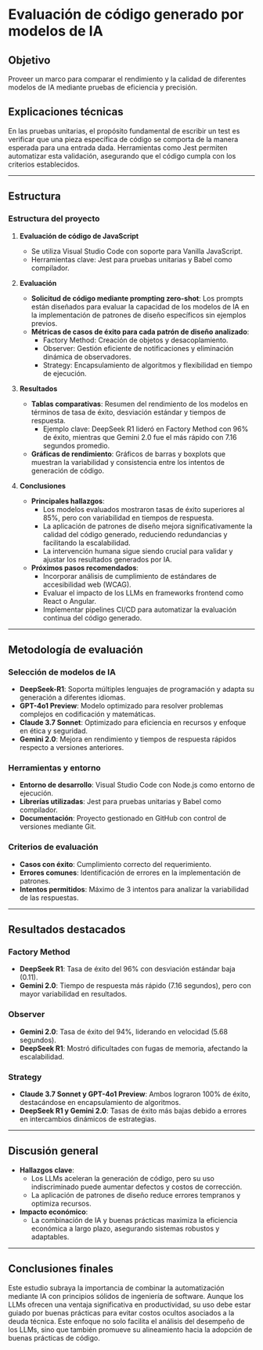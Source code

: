 # Evaluación de código generado por modelos de IA

## Objetivo
Proveer un marco para comparar el rendimiento y la calidad de diferentes modelos de IA mediante pruebas de eficiencia y precisión.

## Explicaciones técnicas
En las pruebas unitarias, el propósito fundamental de escribir un test es verificar que una pieza específica de código se comporta de la manera esperada para una entrada dada. Herramientas como Jest permiten automatizar esta validación, asegurando que el código cumpla con los criterios establecidos.

---

## Estructura

### Estructura del proyecto

1. **Evaluación de código de JavaScript**  
   - Se utiliza Visual Studio Code con soporte para Vanilla JavaScript.  
   - Herramientas clave: Jest para pruebas unitarias y Babel como compilador.  

2. **Evaluación**  
   - **Solicitud de código mediante prompting zero-shot**: Los prompts están diseñados para evaluar la capacidad de los modelos de IA en la implementación de patrones de diseño específicos sin ejemplos previos.  
   - **Métricas de casos de éxito para cada patrón de diseño analizado**:  
     - Factory Method: Creación de objetos y desacoplamiento.  
     - Observer: Gestión eficiente de notificaciones y eliminación dinámica de observadores.  
     - Strategy: Encapsulamiento de algoritmos y flexibilidad en tiempo de ejecución.  

3. **Resultados**  
   - **Tablas comparativas**: Resumen del rendimiento de los modelos en términos de tasa de éxito, desviación estándar y tiempos de respuesta.  
     - Ejemplo clave: DeepSeek R1 lideró en Factory Method con 96% de éxito, mientras que Gemini 2.0 fue el más rápido con 7.16 segundos promedio.  
   - **Gráficas de rendimiento**: Gráficos de barras y boxplots que muestran la variabilidad y consistencia entre los intentos de generación de código.  

4. **Conclusiones**  
   - **Principales hallazgos**:  
     - Los modelos evaluados mostraron tasas de éxito superiores al 85%, pero con variabilidad en tiempos de respuesta.  
     - La aplicación de patrones de diseño mejora significativamente la calidad del código generado, reduciendo redundancias y facilitando la escalabilidad.  
     - La intervención humana sigue siendo crucial para validar y ajustar los resultados generados por IA.  
   - **Próximos pasos recomendados**:  
     - Incorporar análisis de cumplimiento de estándares de accesibilidad web (WCAG).  
     - Evaluar el impacto de los LLMs en frameworks frontend como React o Angular.  
     - Implementar pipelines CI/CD para automatizar la evaluación continua del código generado.  

---

## Metodología de evaluación

### Selección de modelos de IA
- **DeepSeek-R1**: Soporta múltiples lenguajes de programación y adapta su generación a diferentes idiomas.  
- **GPT-4o1 Preview**: Modelo optimizado para resolver problemas complejos en codificación y matemáticas.  
- **Claude 3.7 Sonnet**: Optimizado para eficiencia en recursos y enfoque en ética y seguridad.  
- **Gemini 2.0**: Mejora en rendimiento y tiempos de respuesta rápidos respecto a versiones anteriores.  

### Herramientas y entorno
- **Entorno de desarrollo**: Visual Studio Code con Node.js como entorno de ejecución.  
- **Librerías utilizadas**: Jest para pruebas unitarias y Babel como compilador.  
- **Documentación**: Proyecto gestionado en GitHub con control de versiones mediante Git.  

### Criterios de evaluación
- **Casos con éxito**: Cumplimiento correcto del requerimiento.  
- **Errores comunes**: Identificación de errores en la implementación de patrones.  
- **Intentos permitidos**: Máximo de 3 intentos para analizar la variabilidad de las respuestas.  

---

## Resultados destacados

### Factory Method
- **DeepSeek R1**: Tasa de éxito del 96% con desviación estándar baja (0.11).  
- **Gemini 2.0**: Tiempo de respuesta más rápido (7.16 segundos), pero con mayor variabilidad en resultados.  

### Observer
- **Gemini 2.0**: Tasa de éxito del 94%, liderando en velocidad (5.68 segundos).  
- **DeepSeek R1**: Mostró dificultades con fugas de memoria, afectando la escalabilidad.  

### Strategy
- **Claude 3.7 Sonnet y GPT-4o1 Preview**: Ambos lograron 100% de éxito, destacándose en encapsulamiento de algoritmos.  
- **DeepSeek R1 y Gemini 2.0**: Tasas de éxito más bajas debido a errores en intercambios dinámicos de estrategias.  

---

## Discusión general

- **Hallazgos clave**:  
  - Los LLMs aceleran la generación de código, pero su uso indiscriminado puede aumentar defectos y costos de corrección.  
  - La aplicación de patrones de diseño reduce errores tempranos y optimiza recursos.  
- **Impacto económico**:  
  - La combinación de IA y buenas prácticas maximiza la eficiencia económica a largo plazo, asegurando sistemas robustos y adaptables.  

---

## Conclusiones finales

Este estudio subraya la importancia de combinar la automatización mediante IA con principios sólidos de ingeniería de software. Aunque los LLMs ofrecen una ventaja significativa en productividad, su uso debe estar guiado por buenas prácticas para evitar costos ocultos asociados a la deuda técnica. Este enfoque no solo facilita el análisis del desempeño de los LLMs, sino que también promueve su alineamiento hacia la adopción de buenas prácticas de código.